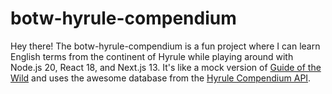 # botw-hyrule-compendium

Hey there! The botw-hyrule-compendium is a fun project where I can learn English terms from the continent of Hyrule while playing around with Node.js 20, React 18, and Next.js 13. It's like a mock version of [Guide of the Wild](https://www.guideofthewild.com/) and uses the awesome database from the [Hyrule Compendium API](https://gadhagod.github.io/Hyrule-Compendium-API/#/).
